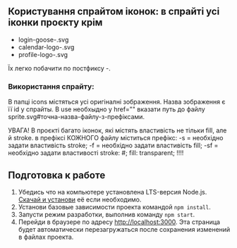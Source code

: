 ## Користування спрайтом іконок: в спрайті усі іконки проєкту крім

- login-goose-.svg
- calendar-logo-.svg
- profile-logo-.svg

Їх легко побачити по постфиксу -.

### Використання спрайту:

В папці icons містяться усі оригіналні зображення. Назва зображення є її id у
спрайты. В use необхыдно у href="" вказати путь до файлу
sprite.svg#точна-назва-файлу-з-префіксами.

УВАГА! В проєкті багато іконок, які містять властивість не тільки fill, але й
stroke. в префіксі КОЖНОГО файлу міститься префікс: -s = необхідно задати
властивість stroke; -f = необхідно задати властивість fill; -sf = необхідно
задати властивості stroke: #; fill: transparent; !!!!

## Подготовка к работе

1. Убедись что на компьютере установлена LTS-версия Node.js.
   [Скачай и установи](https://nodejs.org/en/) её если необходимо.
2. Установи базовые зависимости проекта командой `npm install`.
3. Запусти режим разработки, выполнив команду `npm start`.
4. Перейди в браузере по адресу [http://localhost:3000](http://localhost:3000).
   Эта страница будет автоматически перезагружаться после сохранения изменений в
   файлах проекта.
